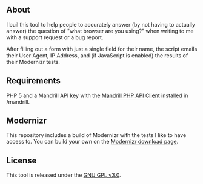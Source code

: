 ## About

I buil this tool to help people to accurately answer (by not having to actually answer) the question of "what browser are you using?" when writing to me with a support request or a bug report.

After filling out a form with just a single field for their name, the script emails their User Agent, IP Address, and (if JavaScript is enabled) the results of their Modernizr tests.

## Requirements

PHP 5 and a Mandrill API key with the [Mandrill PHP API Client](https://mandrillapp.com/api/docs/index.php.html) installed in /mandrill.

## Modernizr

This repository includes a build of Modernizr with the tests I like to have access to. You can build your own on the [Modernizr download page](http://modernizr.com/download/).

## License

This tool is released under the [GNU GPL v3.0](https://gnu.org/licenses/old-licenses/gpl-2.0.txt).